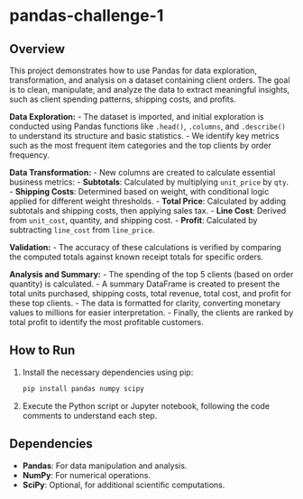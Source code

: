 # pandas-challenge-1

## Overview
This project demonstrates how to use Pandas for data exploration, transformation, and analysis on a dataset containing client orders. The goal is to clean, manipulate, and analyze the data to extract meaningful insights, such as client spending patterns, shipping costs, and profits.

**Data Exploration:**
    - The dataset is imported, and initial exploration is conducted using Pandas functions like `.head()`, `.columns`, and `.describe()` to understand its structure and basic statistics.
    - We identify key metrics such as the most frequent item categories and the top clients by order frequency.

**Data Transformation:**
    - New columns are created to calculate essential business metrics:
        - **Subtotals**: Calculated by multiplying `unit_price` by `qty`.
        - **Shipping Costs**: Determined based on weight, with conditional logic applied for different weight thresholds.
        - **Total Price**: Calculated by adding subtotals and shipping costs, then applying sales tax.
        - **Line Cost**: Derived from `unit_cost`, quantity, and shipping cost.
        - **Profit**: Calculated by subtracting `line_cost` from `line_price`.
  
**Validation:**
    - The accuracy of these calculations is verified by comparing the computed totals against known receipt totals for specific orders.

**Analysis and Summary:**
    - The spending of the top 5 clients (based on order quantity) is calculated.
    - A summary DataFrame is created to present the total units purchased, shipping costs, total revenue, total cost, and profit for these top clients.
    - The data is formatted for clarity, converting monetary values to millions for easier interpretation.
    - Finally, the clients are ranked by total profit to identify the most profitable customers.

## How to Run
1. Install the necessary dependencies using pip:
    ```bash
    pip install pandas numpy scipy
    ```
2. Execute the Python script or Jupyter notebook, following the code comments to understand each step.

## Dependencies
- **Pandas**: For data manipulation and analysis.
- **NumPy**: For numerical operations.
- **SciPy**: Optional, for additional scientific computations.
